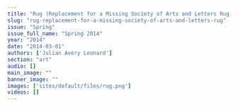 ```yaml
---
title: "Rug (Replacement for a Missing Society of Arts and Letters Rug)"
slug: "rug-replacement-for-a-missing-society-of-arts-and-letters-rug"
issue: "Spring"
issue_full_name: "Spring 2014"
year: "2014"
date: "2014-03-01"
authors: ['Julian Avery Leonard']
section: "art"
audio: []
main_image: ""
banner_image: ""
images: ['sites/default/files/rug.png']
videos: []
---
```

